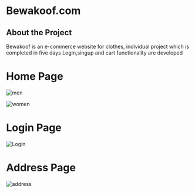 # Bewakoof.com






## About the Project
Bewakoof is an e-commerce website for clothes, individual project  which is completed in five days Login,singup and cart functionality are developed 



# Home Page

![men](https://user-images.githubusercontent.com/106136277/212601629-cff44173-ecba-496a-8719-cf4e4ff99c3b.png)


![women](https://user-images.githubusercontent.com/106136277/212601648-4274e98c-054e-480c-8a4c-94f222f49990.png)


# Login Page

![Login](https://user-images.githubusercontent.com/106136277/212601634-23073fc4-0896-4b91-ae55-86ad84ee624c.png)


#  Address Page

![address](https://user-images.githubusercontent.com/106136277/212601638-92aa0d4e-f1d9-482b-ad6e-82d79abfbf4f.png)
